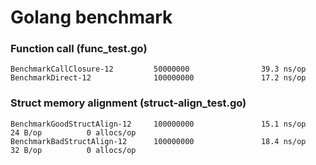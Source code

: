 # Golang benchmark

### Function call (func_test.go)
```
BenchmarkCallClosure-12         50000000                39.3 ns/op
BenchmarkDirect-12              100000000               17.2 ns/op
```

### Struct memory alignment (struct-align_test.go)
```
BenchmarkGoodStructAlign-12     100000000               15.1 ns/op            24 B/op          0 allocs/op
BenchmarkBadStructAlign-12      100000000               18.4 ns/op            32 B/op          0 allocs/op
```